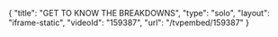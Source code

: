 {
    "title": "GET TO KNOW THE BREAKDOWNS",
    "type": "solo",
    "layout": "iframe-static",
    "videoId": "159387",
    "url": "\/tvpembed\/159387"
}
